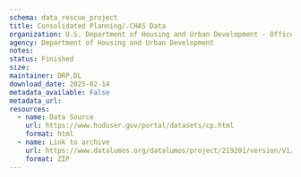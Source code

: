 ```yaml
---
schema: data_rescue_project 
title: Consolidated Planning/.CHAS Data
organization: U.S. Department of Housing and Urban Development - Office of Policy Development and Research
agency: Department of Housing and Urban Development
notes: 
status: Finished
size: 
maintainer: DRP,DL
download_date: 2025-02-14
metadata_available: False
metadata_url: 
resources:
  - name: Data Source
    url: https://www.huduser.gov/portal/datasets/cp.html
    format: html
  - name: Link to archive
    url: https://www.datalumos.org/datalumos/project/219201/version/V1/view
    format: ZIP
---
```

